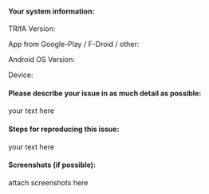 #### Your system information:
TRIfA Version:

App from Google-Play / F-Droid / other:

Android OS Version:

Device:

#### Please describe your issue in as much detail as possible:
your text here

#### Steps for reproducing this issue:
your text here

#### Screenshots (if possible):
attach screenshots here

